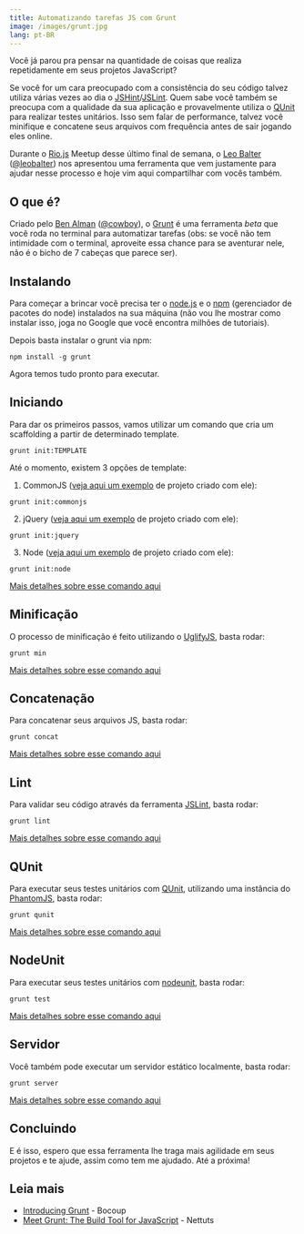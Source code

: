 ```yaml
---
title: Automatizando tarefas JS com Grunt
image: /images/grunt.jpg
lang: pt-BR
---
```


Você já parou pra pensar na quantidade de coisas que realiza repetidamente em seus projetos JavaScript?

Se você for um cara preocupado com a consistência do seu código talvez utiliza várias vezes ao dia o [JSHint](http://www.jshint.com/)/[JSLint](http://www.jslint.com/). Quem sabe você também se preocupa com a qualidade da sua aplicação e provavelmente utiliza o [QUnit](http://docs.jquery.com/QUnit) para realizar testes unitários. Isso sem falar de performance, talvez você minifique e concatene seus arquivos com frequência antes de sair jogando eles online.

Durante o [Rio.js](http://riojs.org) Meetup desse último final de semana, o [Leo Balter](http://leobalter.net/) ([@leobalter](http://twitter.com/leobalter)) nos apresentou uma ferramenta que vem justamente para ajudar nesse processo e hoje vim aqui compartilhar com vocês também.

<!-- more -->

## O que é?

Criado pelo [Ben Alman](https://github.com/cowboy/) ([@cowboy](http://twitter.com/cowboy)), o [Grunt](https://github.com/cowboy/grunt) é uma ferramenta _beta_ que você roda no terminal para automatizar tarefas (obs: se você não tem intimidade com o terminal, aproveite essa chance para se aventurar nele, não é o bicho de 7 cabeças que parece ser).

## Instalando

Para começar a brincar você precisa ter o [node.js](http://nodejs.org/) e o [npm](http://npmjs.org/) (gerenciador de pacotes do node) instalados na sua máquina (não vou lhe mostrar como instalar isso, joga no Google que você encontra milhões de tutoriais).

Depois basta instalar o grunt via npm:

```
npm install -g grunt
```

Agora temos tudo pronto para executar.

## Iniciando

Para dar os primeiros passos, vamos utilizar um comando que cria um scaffolding a partir de determinado template.

```
grunt init:TEMPLATE
```

Até o momento, existem 3 opções de template:

1) CommonJS ([veja aqui um exemplo](https://github.com/cowboy/grunt-commonjs-example/tree/HEAD~1) de projeto criado com ele):

```
grunt init:commonjs
```

2) jQuery ([veja aqui um exemplo](https://github.com/cowboy/grunt-jquery-example/tree/HEAD~1) de projeto criado com ele):

```
grunt init:jquery
```

3) Node ([veja aqui um exemplo](https://github.com/cowboy/grunt-node-example/tree/HEAD~1) de projeto criado com ele):

```
grunt init:node
```

[Mais detalhes sobre esse comando aqui](https://github.com/cowboy/grunt/blob/master/docs/task_init.md)

## Minificação

O processo de minificação é feito utilizando o [UglifyJS](https://github.com/mishoo/UglifyJS/), basta rodar:

```
grunt min
```

[Mais detalhes sobre esse comando aqui](https://github.com/cowboy/grunt/blob/master/docs/task_min.md)

## Concatenação

Para concatenar seus arquivos JS, basta rodar:

```
grunt concat
```

[Mais detalhes sobre esse comando aqui](https://github.com/cowboy/grunt/blob/master/docs/task_concat.md)

## Lint

Para validar seu código através da ferramenta [JSLint](http://www.jshint.com/), basta rodar:

```
grunt lint
```

[Mais detalhes sobre esse comando aqui](https://github.com/cowboy/grunt/blob/master/docs/task_lint.md)

## QUnit

Para executar seus testes unitários com [QUnit](http://docs.jquery.com/QUnit), utilizando uma instância do [PhantomJS](http://www.phantomjs.org/), basta rodar:

```
grunt qunit
```

[Mais detalhes sobre esse comando aqui](https://github.com/cowboy/grunt/blob/master/docs/task_qunit.md)

## NodeUnit

Para executar seus testes unitários com [nodeunit](https://github.com/caolan/nodeunit), basta rodar:

```
grunt test
```

[Mais detalhes sobre esse comando aqui](https://github.com/cowboy/grunt/blob/master/docs/task_test.md)

## Servidor

Você também pode executar um servidor estático localmente, basta rodar:

```
grunt server
```

[Mais detalhes sobre esse comando aqui](https://github.com/cowboy/grunt/blob/master/docs/task_server.md)

## Concluindo

E é isso, espero que essa ferramenta lhe traga mais agilidade em seus projetos e te ajude, assim como tem me ajudado. Até a próxima!

## Leia mais

* [Introducing Grunt](http://weblog.bocoup.com/introducing-grunt/) - Bocoup
* [Meet Grunt: The Build Tool for JavaScript](http://net.tutsplus.com/tutorials/javascript-ajax/meeting-grunt-the-build-tool-for-javascript/) - Nettuts